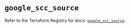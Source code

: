 # `google_scc_source`

Refer to the Terraform Registry for docs: [`google_scc_source`](https://registry.terraform.io/providers/hashicorp/google-beta/6.23.0/docs/resources/google_scc_source).
